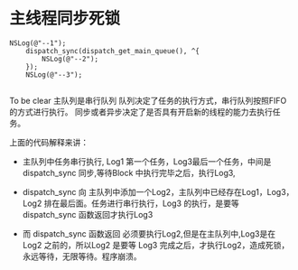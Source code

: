 # 主线程同步死锁

```	
NSLog(@"--1");
	dispatch_sync(dispatch_get_main_queue(), ^{
		NSLog(@"--2");
	});
	NSLog(@"--3"); 
	
```

 To be clear  主队列是串行队列
队列决定了任务的执行方式，串行队列按照FIFO的方式进行执行。
同步或者异步决定了是否具有开启新的线程的能力去执行任务。

上面的代码解释来讲：

* 主队列中任务串行执行, Log1 第一个任务，Log3最后一个任务，中间是	dispatch_sync 同步,等待Block 中执行完毕之后，执行Log3,

* dispatch_sync 向 主队列中添加一个Log2，主队列中已经存在Log1，Log3，Log2 排在最后面。任务进行串行执行，Log3 的执行，是要等 dispatch_sync 函数返回才执行Log3

 
* 而 dispatch_sync 函数返回 必须要执行Log2,但是在主队列中,Log3是在 Log2 之前的，所以Log2 是要等 Log3 完成之后，才执行Log2，造成死锁，永远等待，无限等待。程序崩溃。
	